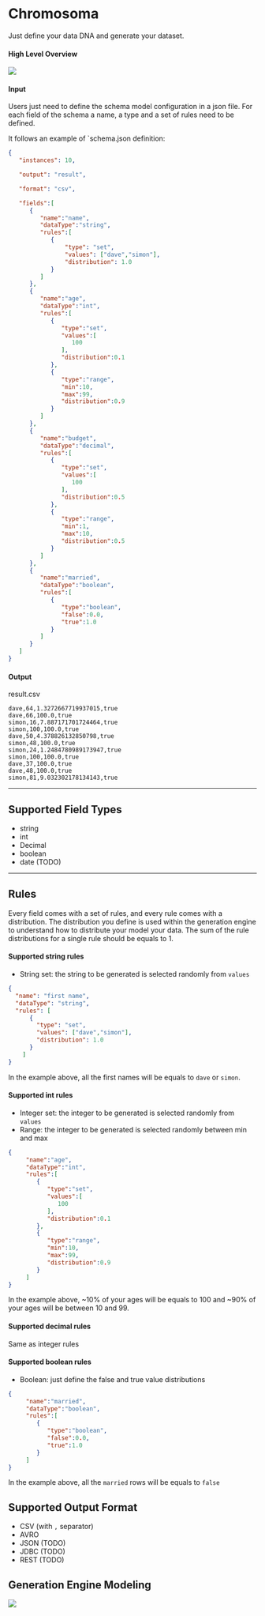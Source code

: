 # Chromosoma
Just define your data DNA and generate your dataset.

#### High Level Overview
![](doc/img/HLD.jpg)

#### Input
Users just need to define the schema model configuration in a json file. For each field of the schema a name, a type and a set of rules need to be defined.

It follows an example of `schema.json definition:

```json
{
   "instances": 10,

   "output": "result",

   "format": "csv",

   "fields":[
      {
         "name":"name",
         "dataType":"string",
         "rules":[
            {
                "type": "set",
                "values": ["dave","simon"],
                "distribution": 1.0
            }
         ]
      },
      {
         "name":"age",
         "dataType":"int",
         "rules":[
            {
               "type":"set",
               "values":[
                  100
               ],
               "distribution":0.1
            },
            {
               "type":"range",
               "min":10,
               "max":99,
               "distribution":0.9
            }
         ]
      },
      {
         "name":"budget",
         "dataType":"decimal",
         "rules":[
            {
               "type":"set",
               "values":[
                  100
               ],
               "distribution":0.5
            },
            {
               "type":"range",
               "min":1,
               "max":10,
               "distribution":0.5
            }
         ]
      },
      {
         "name":"married",
         "dataType":"boolean",
         "rules":[
            {
               "type":"boolean",
               "false":0.0,
               "true":1.0
            }
         ]
      }
   ]
}
````

#### Output
result.csv
```
dave,64,1.3272667719937015,true
dave,66,100.0,true
simon,16,7.887171701724464,true
simon,100,100.0,true
dave,50,4.378826132850798,true
simon,48,100.0,true
simon,24,1.2484780989173947,true
simon,100,100.0,true
dave,37,100.0,true
dave,48,100.0,true
simon,81,9.032302178134143,true
```

---

## Supported Field Types
- string
- int
- Decimal
- boolean
- date (TODO)

---

## Rules
Every field comes with a set of rules, and every rule comes with a distribution. The distribution you define is used within the generation engine to understand how to distribute your model your data. The sum of the rule distributions for a single rule should be equals to 1.

#### Supported string rules
- String set: the string to be generated is selected randomly from `values`
```json
{
  "name": "first name",
  "dataType": "string",
  "rules": [
      {
        "type": "set",
        "values": ["dave","simon"],
        "distribution": 1.0
      }
    ]
}
```
In the example above, all the first names will be equals to `dave` or `simon`.

#### Supported int rules
- Integer set: the integer to be generated is selected randomly from `values`
- Range: the integer to be generated is selected randomly between min and max
```json
{
     "name":"age",
     "dataType":"int",
     "rules":[
        {
           "type":"set",
           "values":[
              100
           ],
           "distribution":0.1
        },
        {
           "type":"range",
           "min":10,
           "max":99,
           "distribution":0.9
        }
     ]
}
```

In the example above, ~10% of your ages will be equals to 100 and ~90% of your ages will be between 10 and 99.

#### Supported decimal rules
Same as integer rules

#### Supported boolean rules
- Boolean: just define the false and true value distributions
```json
{
     "name":"married",
     "dataType":"boolean",
     "rules":[
        {
           "type":"boolean",
           "false":0.0,
           "true":1.0
        }
     ]
}
```
In the example above, all the `married` rows will be equals to `false`

## Supported Output Format
- CSV (with `,` separator)
- AVRO 
- JSON (TODO)
- JDBC (TODO)
- REST (TODO)

## Generation Engine Modeling

![](doc/img/conceptual-model.png)